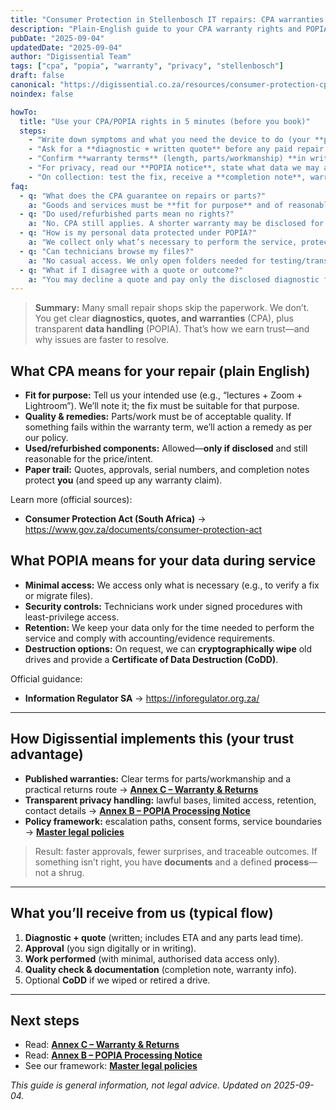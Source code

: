 ```yaml
---
title: "Consumer Protection in Stellenbosch IT repairs: CPA warranties & POPIA privacy"
description: "Plain-English guide to your CPA warranty rights and POPIA privacy during computer repairs—how we comply and what you can expect at Digissential."
pubDate: "2025-09-04"
updatedDate: "2025-09-04"
author: "Digissential Team"
tags: ["cpa", "popia", "warranty", "privacy", "stellenbosch"]
draft: false
canonical: "https://digissential.co.za/resources/consumer-protection-cpa-warranty-popia-privacy-stellenbosch/"
noindex: false

howTo:
  title: "Use your CPA/POPIA rights in 5 minutes (before you book)"
  steps:
    - "Write down symptoms and what you need the device to do (your **purpose**). Under CPA, “fit for purpose” is key."
    - "Ask for a **diagnostic + written quote** before any paid repair. Approve/decline in writing."
    - "Confirm **warranty terms** (length, parts/workmanship) **in writing**, and keep the job card/receipt with the serial number."
    - "For privacy, read our **POPIA notice**, state what data we may access, and whether you want a **data wipe** or **Certificate of Data Destruction** after recovery."
    - "On collection: test the fix, receive a **completion note**, warranty info, and (if applicable) your wipe/destruction confirmation."
faq:
  - q: "What does the CPA guarantee on repairs or parts?"
    a: "Goods and services must be **fit for purpose** and of reasonable quality. If a repair fails within the stated warranty, you’re entitled to a remedy—repair, replace, or refund as appropriate."
  - q: "Do used/refurbished parts mean no rights?"
    a: "No. CPA still applies. A shorter warranty may be disclosed for used goods, but latent defects present at sale remain the seller’s responsibility."
  - q: "How is my personal data protected under POPIA?"
    a: "We collect only what’s necessary to perform the service, protect it with access controls, and retain it only as long as needed. You can request access/correction or deletion where lawful."
  - q: "Can technicians browse my files?"
    a: "No casual access. We only open folders needed for testing/transfer with your authorisation, and we log those actions. For heightened privacy, request supervised work or a post-service **data wipe/CoDD**."
  - q: "What if I disagree with a quote or outcome?"
    a: "You may decline a quote and pay only the disclosed diagnostic fee (if any). If there’s a dispute, we escalate internally per our policy framework and document all steps."
---
```


> **Summary:** Many small repair shops skip the paperwork. We don’t. You get clear **diagnostics, quotes, and warranties** (CPA), plus transparent **data handling** (POPIA). That’s how we earn trust—and why issues are faster to resolve.

## What CPA means for your repair (plain English)

- **Fit for purpose:** Tell us your intended use (e.g., “lectures + Zoom + Lightroom”). We’ll note it; the fix must be suitable for that purpose.  
- **Quality & remedies:** Parts/work must be of acceptable quality. If something fails within the warranty term, we’ll action a remedy as per our policy.  
- **Used/refurbished components:** Allowed—**only if disclosed** and still reasonable for the price/intent.  
- **Paper trail:** Quotes, approvals, serial numbers, and completion notes protect **you** (and speed up any warranty claim).

Learn more (official sources):  
- **Consumer Protection Act (South Africa)** → <https://www.gov.za/documents/consumer-protection-act>

## What POPIA means for your data during service

- **Minimal access:** We access only what is necessary (e.g., to verify a fix or migrate files).  
- **Security controls:** Technicians work under signed procedures with least-privilege access.  
- **Retention:** We keep your data only for the time needed to perform the service and comply with accounting/evidence requirements.  
- **Destruction options:** On request, we can **cryptographically wipe** old drives and provide a **Certificate of Data Destruction (CoDD)**.

Official guidance:  
- **Information Regulator SA** → <https://inforegulator.org.za/>

---

## How Digissential implements this (your trust advantage)

- **Published warranties:** Clear terms for parts/workmanship and a practical returns route → **[Annex C – Warranty & Returns](/legal/warranty-returns/)**  
- **Transparent privacy handling:** lawful bases, limited access, retention, contact details → **[Annex B – POPIA Processing Notice](/privacy/)**  
- **Policy framework:** escalation paths, consent forms, service boundaries → **[Master legal policies](/legal/)**

> Result: faster approvals, fewer surprises, and traceable outcomes. If something isn’t right, you have **documents** and a defined **process**—not a shrug.

---

## What you’ll receive from us (typical flow)

1. **Diagnostic + quote** (written; includes ETA and any parts lead time).  
2. **Approval** (you sign digitally or in writing).  
3. **Work performed** (with minimal, authorised data access only).  
4. **Quality check & documentation** (completion note, warranty info).  
5. Optional **CoDD** if we wiped or retired a drive.

---

## Next steps

- Read: **[Annex C – Warranty & Returns](/legal/warranty-returns/)**  
- Read: **[Annex B – POPIA Processing Notice](/privacy/)**  
- See our framework: **[Master legal policies](/legal/)**

*This guide is general information, not legal advice. Updated on 2025-09-04.*
